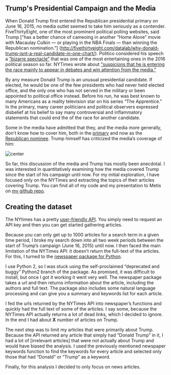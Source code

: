## Trump's Presidential Campaign and the Media

When Donald Trump first entered the Republican presidential primary on June 16, 2015, no media outlet seemed to take him seriously as a contender. FiveThirtyEight, one of the most prominent political polling websites,  said Trump ["has a better chance of cameoing in another “Home Alone” movie with Macaulay Culkin — or playing in the NBA Finals — than winning the Republican nomination.”] (http://fivethirtyeight.com/datalab/why-donald-trump-isnt-a-real-candidate-in-one-chart/). Politico considered his speech a [“bizarre spectacle”](http://www.politico.com/story/2015/06/donald-trump-2016-announcement-10-best-lines-119066) that was one of the most entertaining ones in the 2016 political season so far. NYTimes wrote about ["suspicions that he is entering the race mainly to appear in debates and win attention from the media.”](http://www.nytimes.com/2015/06/17/us/politics/donald-trump-runs-for-president-this-time-for-real-he-says.html?_r=0)
 
By any measure Donald Trump is an unusual presidential candidate. If elected, he would be one of the few presidents who had never held elected office, and the only one who has not served in the military or been appointed to political office instead. Before his run, he was best known to many Americans as a reality television star on his series “The Apprentice.” In the primary, many career politicians and political observers expressed disbelief at his belief to say many controversial and inflammatory statements that could end the of the race for another candidate.

Some in the media have admitted that they, and the media more generally, don't know how to cover him, both in the [primary](http://mashable.com/2015/12/02/the-media-just-doesnt-know-what-to-do-with-donald-trump/#RpvubaWmO8q3) and now as the [Republican nominee](https://thedianerehmshow.org/shows/2016-08-11/challenges-for-the-media-in-covering-donald-trump). Trump himself has criticized the media’s coverage of him:

![center](http://robinsones.github.io/images/Trump_media_tweet.png)

So far, this discussion of the media and Trump has mostly been anecdotal. I was interested in quantitatively examining how the media covered Trump since the start of his campaign until now. For my initial exploration, I have focused only on the NYTimes and extracting the topics of their articles covering Trump. You can find all of my code and my presentation to Metis on [my github repo](https://github.com/robinsones/NYTimes-and-Trump).

## Creating the dataset

The NYtimes has a pretty [user-friendly API](https://developer.nytimes.com). You simply need to request an API key and then you can get started gathering articles.

Because you can only get up to 1000 articles for a search term in a given time period, I broke my search down into all two week periods between the start of Trump’s campaign (June 16, 2015) until now. I then faced the main limitation of the NYTimes API: it doesn’t return the full-text of the articles. For this, I turned to the [newspaper package for Python](https://github.com/codelucas/newspaper).

I use Python 2, so I was stuck using the self-proclaimed “deprecated and buggy” Python2 branch of the package. As promised, it was difficult to install, but once I got it working it went very well. The newspaper package takes a url and then returns information about the article, including the authors and full text. The package also includes some natural language processing and can give you a summary and keywords list for each article.

I fed the urls returned by the NYTimes API into newspaper’s functions and quickly had the full text of some of the articles. I say some, because the NYTimes API actually returns a lot of dead links, which I decided to ignore. In the end I had about **X** number of articles on Trump.

The next step was to limit my articles that were primarily about Trump. Because the API returned any article that simply had “Donald Trump” in it, I had a lot of [irrelevant articles] that were not actually about Trump and would have biased the analysis. I used the previously mentioned newspaper keywords function to find the keywords for every article and selected only those that had “Donald” or “Trump” as a keyword.

Finally, for this analysis I decided to only focus on news articles.
